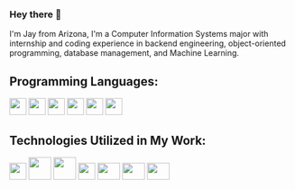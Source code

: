 ### Hey there 👋
I'm Jay from Arizona, I'm a Computer Information Systems major with internship and coding experience in backend engineering, object-oriented programming, database management, and Machine Learning. 


## Programming Languages:
<img src = 'https://github.com/MarikIshtar007/MarikIshtar007/blob/master/images/python2.png' height='30'/>  <img src = 'https://github.com/MarikIshtar007/MarikIshtar007/blob/master/images/html.svg' width='30'/>  <img src = 'https://github.com/MarikIshtar007/MarikIshtar007/blob/master/images/css.svg' width='30'/>
 <img src = 'https://github.com/MarikIshtar007/MarikIshtar007/blob/master/images/sql.svg' width='30'/> <img src = 'https://github.com/MarikIshtar007/MarikIshtar007/blob/master/images/js.svg' width='30'/> <img src='https://github.com/MarikIshtar007/MarikIshtar007/blob/master/images/java.svg' width='30'/> 

 ## Technologies Utilized in My Work:
 <img src = 'https://github.com/MarikIshtar007/MarikIshtar007/blob/master/images/pycharm.svg' width='30'/>  <img src = 'https://github.com/MarikIshtar007/MarikIshtar007/blob/master/images/android.svg' height='40'/> <img src = 'https://github.com/MarikIshtar007/MarikIshtar007/blob/master/images/django.svg' height='40'/> <img src = 'https://github.com/MarikIshtar007/MarikIshtar007/blob/master/images/git.svg' width='30'/> <img src = 'https://hackanons.com/wp-content/uploads/2021/07/145d-Which-MongoDB-version-do-I-have.jpg' width='40' height="30"/> <img src = 'https://logos-world.net/wp-content/uploads/2021/08/Amazon-Web-Services-AWS-Logo.png' width='40' height="30"/> <img src = 'https://logos-world.net/wp-content/uploads/2021/02/Google-Cloud-Emblem.png' width='40' height="30"/>
 

